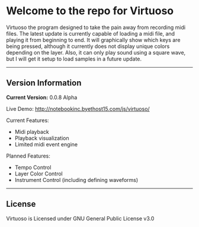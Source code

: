# **Welcome to the repo for Virtuoso**

Virtuoso the program designed to take the pain away from recording midi files. The latest update is currently capable of loading a midi file, and playing it from beginning to end. It will graphically show which keys are being pressed, although it currently does not display unique colors depending on the layer. Also, it can only play sound using a square wave, but I will get it setup to load samples in a future update.

---
## **Version Information**

**Current Version:** 0.0.8 Alpha

Live Demo: http://notebookinc.byethost15.com/js/virtuoso/

Current Features:
- Midi playback
- Playback visualization
- Limited midi event engine

Planned Features:
- Tempo Control
- Layer Color Control
- Instrument Control (including defining waveforms)

---
## **License**

Virtuoso is Licensed under GNU General Public License v3.0
